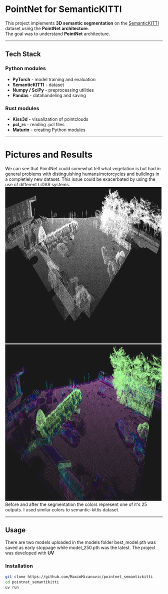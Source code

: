 # PointNet for SemanticKITTI
This project implements **3D semantic segmentation** on the [SemanticKITTI](https://semantic-kitti.org/) dataset using the **PointNet architecture**.  
The goal was to understand **PointNet** architecture.

---

## Tech Stack

### Python modules
- **PyTorch** - model training and evaluation
- **SemanticKITTI** - dataset
- **Numpy / SciPy** - preprocessing utilities
- **Pandas** - datahandeling and saving

### Rust modules
- **Kiss3d** - visualization of pointclouds
- **pcl_rs** - reading .pcl files
- **Maturin** - creating Python modules

---

# Pictures and Results
We can see that PointNet could somewhat tell what vegetation is but had in general problems with distinguishing humans/motorcycles and buildings in a completlely new dataset. This issue could be exacerbated by using the use of different LiDAR systems. 
<img src="pictures/white.png"  width=500 height="500">
<img src="pictures/colored.png" width="500" height="500">
Before and after the segmentation the colors represent one of it's 25 outputs. I used similar colors to semantic-kittis dataset.

---

## Usage
There are two models uploaded in the models folder best_model.pth was saved as early stoppage while model_250.pth was the latest.
The project was developed with **UV**

### Installation
```bash
git clone https://github.com/MaximMicanovic/pointnet_semantickitti
cd pointnet_semantikitti
uv run
